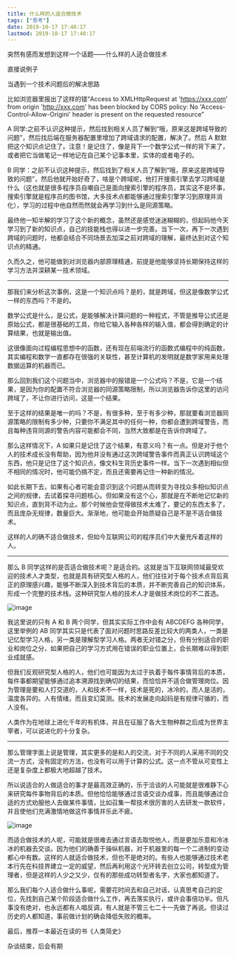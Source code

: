 ```yaml
---
title: 什么样的人适合做技术
tags: ["思考"]
date: 2019-10-17 17:48:17
lastmod: 2019-10-17 17:48:17
---
```


突然有感而发想到这样一个话题——什么样的人适合做技术

<!--more-->

直接说例子

当遇到一个技术问题后的解决思路

比如浏览器里报出了这样的错“Access to XMLHttpRequest at 'https://xxx.com' from origin 'http://xxx.com' has been blocked by CORS policy: No 'Access-Control-Allow-Origini' header is present on the requested resource”

A 同学:之前不认识这种提示，然后找到相关人员了解到“哦，原来这是跨域导致的问题”，然后找后端在服务器配置里增加了跨域请求的配置，解决了。然后 A 默默把这个知识点记住了。注意！是记住了，像是背下一个数学公式一样的背下来了，或者把它当做笔记一样地记在自己某个记事本里，实体的或者电子的。

B 同学：之前不认识这种提示，然后找到了相关人员了解到“哦，原来这是跨域导致的问题”，然后他就开始好奇了，啥是个跨域呢，他打开搜索引擎去学习跨域是什么（这也就是很多程序员自嘲自己是面向搜索引擎的程序员，其实这不是坏事，搜索引擎就是程序员的图书馆，大多技术点都能够通过搜索引擎学习到原理并消化），学习的过程中他自然而然就会再学习到什么是同源策略。

最终他一知半解的学习了这个新的概念，虽然还是感觉迷迷糊糊的，但起码他今天学习到了新的知识点，自己的技能栈也得以进一步完善。当下一次，再下一次遇到跨域的问题时，他都会结合不同场景去加深之前对跨域的理解，最终达到对这个知识点的精通。

久而久之，他可能做到对浏览器内部原理精通，前提是他能够坚持长期保持这样的学习方法并深耕某一技术领域。

---

那我们来分析这次事例，这是一个知识点吗？是的，就是跨域，但这是像数学公式一样的东西吗？不是的。

数学公式是什么，是公式，是能够解决计算问题的一种程式，不管是推导公式还是原始公式，都是很基础的工具，你给它输入各种各样的输入值，都会得到确定的计算结果，也就是输出值。

这很像面向过程编程思想中的函数，还有现在前端流行的函数式编程中的纯函数，其实编程和数学一直都存在很强的关联性，甚至计算机的发明就是数学家用来处理数据运算的机器而已。

那么回到我们这个问题当中，浏览器中的报错是一个公式吗？不是，它是一个结果，是因为你的配置不符合浏览器的同源策略限制，所以浏览器告诉你这里的访问跨域了，不让你进行访问，这是一个结果。

至于这样的结果是唯一的吗？不是，有很多种，至于有多少种，那就要看浏览器同源策略的限制有多少种，只要你不满足其中的任何一种，你都会遭到跨域警告，而且每种违背同源的警告内容可能都会不同，当然大致都是在告诉你跨域了。

那么这样情况下，A 如果只是记住了这个结果，有意义吗？有一点。但是对于他个人的技术成长没有帮助，因为他并没有通过这次跨域警告事件而真正认识跨域这个东西，他只是记住了这个知识点，像文科生背历史事件一样。当下一次遇到相似但不相同的情况时，他可能仍搞不定，而且还需要再记住一种新的情况。

如此长期下去，如果有心者可能会意识到这个问题从而转变为寻找众多相似知识点之间的规律，去试着探寻问题核心。但如果没有这个心，那就是在不断地记忆新的知识点，直到背不动为止。那个时候他会觉得做技术太难了，要记的东西太多了，而且庞杂无规律，数量巨大。渐渐地，他可能会开始质疑自己是不是不适合做技术。

这样的人的确不适合做技术，但如今互联网公司的程序员们中大量充斥着这样的人。

---

那么 B 同学这样的是否适合做技术呢？是适合的。这就是当下互联网领域最受欢迎的技术人才类型，也就是具有研究型人格的人，他们往往对于每个技术点背后真正的原理感兴趣，能够不断深入到技术背后的本质，并不断完善自己的知识体系，形成一个完整的技术栈。这种研究型人格的技术人才是做技术岗位的不二首选。

![image](https://user-images.githubusercontent.com/23159565/80950118-d4022300-8e27-11ea-86f7-620aa9eee27a.png)

我这里说的只有 A 和 B 两个同学，但其实实际工作中会有 ABCDEFG 各种同学，这里举例的 AB 同学其实只是代表了面对问题时思路反差比较大的两类人，一类是记忆型学习人格，另一类是理解型学习人格。两者无对错之分，但有分别适合的职业和岗位之分，如果把自己的学习方式用在错误的职业位置上，会长期难以得到职业成就感。

但我们反观研究型人格的人，他们也可能因为太过于执着于每件事情背后的本质，每件事都期望能够通过追本溯源找到确切的结果，而恰恰并不适合做管理岗位。因为管理是要和人打交道的，人和技术不一样，技术是死的，冰冷的，而人是活的，温度各异的。人有情绪，而且变幻莫测。技术的发展走向起码是有规律可循的，而人没有。

人类作为在地球上进化千年的有机体，并且在征服了各大生物种群之后成为世界主宰者，可以说进化的十分复杂。

---

那么管理字面上说是管理，其实更多的是和人的交流，对于不同的人采用不同的交流一方式，没有固定的方法，也没有可以用于计算的公式。这一点不管从可变性上还是复杂度上都极大地超越了技术。

所以说适合的人做适合的事才是最高效正确的，乐于洽谈的人可能就是很难静下心来研究每件事物背后的本质。但他恰恰能够通过言语交谈办成事，而且能够通过合适的方式劝服他人去做某件事情，比如召集一帮技术很厉害的人去研发一款软件，并且使他们充满激情地做这件事情并乐此不疲。

![image](https://user-images.githubusercontent.com/23159565/80950166-ef6d2e00-8e27-11ea-8b10-54554d21c4af.png)

而适合做技术的人呢，可能就是很难去通过言语去取悦他人，而是更加乐意和冷冰冰的机器去交谈。因为他们的确善于操纵机器，对于机器里的每一个二进制的变动都心中有数。这样的人就适合做技术，但也不是绝对的。有些人也能够通过技术老本行先在科技界建立一定的威望，然后再利用这个光环转去创立公司，转型成为管理者，但是这样的人少之又少，仅有的那些成功转型者名字，大家也都知道了。

那么我们每个人适合做什么事呢，需要花时间去和自己对话，认真思考自己的定位，先找到自己某个阶段适合做什么工作，再去落实执行，或许会事倍功半。但凡事没有绝对，也永远都有人唱反调，有人就是不管三七二十一先做了再说。但读过历史的人都知道，事前做计划的确会降低失败的概率。

最后，推荐一本最近在读的书《人类简史》

杂谈结束，后会有期
